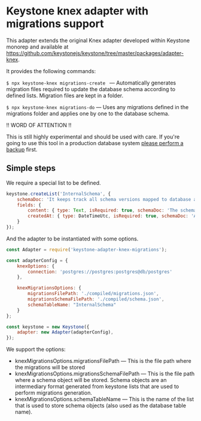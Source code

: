 # Keystone knex adapter with migrations support



This adapter extends the original Knex adapter developed within Keystone monorep and available at https://github.com/keystonejs/keystone/tree/master/packages/adapter-knex.

It provides the following commands:

`$ npx keystone-knex migrations-create ` &mdash; Automatically generates migration files required to update the database schema according to defined lists. Migration files are kept in a folder.

`$ npx keystone-knex migrations-do` &mdash; Uses any migrations defined in the migrations folder and applies one by one to the database schema.

!! WORD OF ATTENTION !!

This is still highly experimental and should be used with care. If you're going to use this tool in a production database system <u>please perform a backup</u> first.

## Simple steps

We require a special list to be defined. 

```javascript
keystone.createList('InternalSchema', {
    schemaDoc: 'It keeps track all schema versions mapped to database at some point. This is used by `migrations-create` to compare against the defined list schemas.',
    fields: {
        content: { type: Text, isRequired: true, schemaDoc: 'The schema content as a JSON string' },
        createdAt: { type: DateTimeUtc, isRequired: true, schemaDoc: 'A datetime on the moment a schema have been applied to the database' }
    }
});
```

And the adapter to be instantiated with some options.

```javascript
const Adapter = require('keystone-adapter-knex-migrations');

const adapterConfig = {    
    knexOptions: {
        connection: 'postgres://postgres:postgres@db/postgres'
    },

    knexMigrationsOptions: {
        migrationsFilePath: './compiled/migrations.json',
        migrationsSchemaFilePath: './compiled/schema.json',
        schemaTableName: "InternalSchema"                  
    }
};

const keystone = new Keystone({
    adapter: new Adapter(adapterConfig),
});
```

We support the options:

* knexMigrationsOptions.migrationsFilePath &mdash; This is the file path where the migrations will be stored
* knexMigrationsOptions.migrationsSchemaFilePath &mdash; This is the file path where a schema object will be stored. Schema objects are an intermediary format generated from keystone lists that are used to perform migrations generation.
* knexMigrationsOptions.schemaTableName &mdash; This is the name of the list that is used to store schema objects (also used as the database table name).



